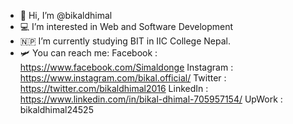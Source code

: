 - 👋 Hi, I’m @bikaldhimal
- 💻 I’m interested in Web and Software Development
- 🇳🇵 I’m currently studying BIT in IIC College Nepal.
- 🛩 You can reach me:
     Facebook : https://www.facebook.com/Simaldonge
     Instagram : https://www.instagram.com/bikal.official/
     Twitter : https://twitter.com/bikaldhimal2016
     LinkedIn : https://www.linkedin.com/in/bikal-dhimal-705957154/
     UpWork : bikaldhimal24525

<!---
bikaldhimal/bikaldhimal is a ✨ special ✨ repository because its `README.md` (this file) appears on your GitHub profile.
You can click the Preview link to take a look at your changes.
--->
